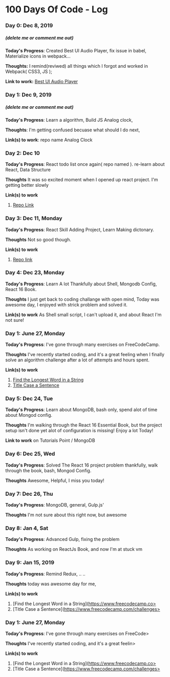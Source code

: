 # 100 Days Of Code - Log

### Day 0: Dec 8, 2019
##### (delete me or comment me out)

**Today's Progress**: Created Best UI Audio Player, fix issue in babel, Materialize icons in webpack...

**Thoughts:** I remind(reviwed) all things which I forgot and worked in Webpack( CSS3, JS );

**Link to work:** [Best UI Audio Player](https://github.com/lifeeric/Best-UI-Audio-Player)

### Day 1: Dec 9, 2019
##### (delete me or comment me out)

**Today's Progress**: Learn a algorithm, Build JS Analog clock,

**Thoughts**: I'm getting confused becuase what should I do next,

**Link(s) to work**: repo name Analog Clock


### Day 2: Dec 10

**Today's Progress**: React todo list once again( repo named ). re-learn about React, Data Structure

**Thoughts** It was so excited moment when I opened up react project. I'm getting better slowly

**Link(s) to work**
1. [Repo Link](https://github.com/lifeeric/React-todo-list-once-again)





### Day 3: Dec 11, Monday

**Today's Progress**: React Skill Adding Project, Learn Making dictonary.

**Thoughts** Not so good though.

**Link(s) to work**
1. [Repo link](https://github.com/lifeeric/React-skill-adding)



### Day 4: Dec 23, Monday

**Today's Progress**: Learn A lot Thankfully about Shell, Mongodb Config, React 16 Book.

**Thoughts** I just get back to coding challange with open mind, Today was awesome day, I enjoyed with strick problem and solved it.

**Link(s) to work**
As Shell small script, I can't upload it, and about React I'm not sure!

### Day 1: June 27, Monday

**Today's Progress**: I've gone through many exercises on FreeCodeCamp.

**Thoughts** I've recently started coding, and it's a great feeling when I finally solve an algorithm challenge after a lot of attempts and hours spent.

**Link(s) to work**
1. [Find the Longest Word in a String](https://www.freecodecamp.com/challenges/find-the-longest-word-in-a-string)
2. [Title Case a Sentence](https://www.freecodecamp.com/challenges/title-case-a-sentence)



### Day 5: Dec 24, Tue

**Today's Progress**: Learn about MongoDB, bash only, spend alot of time about Mongod config.

**Thoughts** I'm walking through the React 16 Essential Book, but the project setup isn't done yet alot of configuration is missing!
Enjoy a lot Today!

**Link to work**
on Tutorials Point / MongoDB


### Day 6: Dec 25, Wed

**Today's Progress**: Solved The React 16 project problem thankfully, walk through the book, bash, Mongod Config.

**Thoughts** Awesome, Helpful, I miss you today!


### Day 7: Dec 26, Thu

**Today's Progress**: MongoDB, general, Gulp.js'

**Thoughts** I'm not sure about this right now, but awesome



### Day 8: Jan 4, Sat

**Today's Progress**: Advanced Gulp, fixing the problem

**Thoughts** As working on ReactJs Book, and now I'm at stuck vm




### Day 9: Jan 15, 2019

**Today's Progress**: Remind Redux, .. ..

**Thoughts** today was awesome day for me,

**Link(s) to work**
1. [Find the Longest Word in a String](https://www.freecodecamp.co>
2. [Title Case a Sentence](https://www.freecodecamp.com/challenges>


### Day 1: June 27, Monday

**Today's Progress**: I've gone through many exercises on FreeCode>

**Thoughts** I've recently started coding, and it's a great feelin>

**Link(s) to work**
1. [Find the Longest Word in a String](https://www.freecodecamp.co>
2. [Title Case a Sentence](https://www.freecodecamp.com/challenges>


